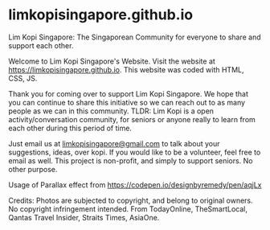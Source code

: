 # limkopisingapore.github.io
Lim Kopi Singapore: The Singaporean Community for everyone to share and support each other.

Welcome to Lim Kopi Singapore's Website.
Visit the website at https://limkopisingapore.github.io.
This website was coded with HTML, CSS, JS.

Thank you for coming over to support Lim Kopi Singapore. We hope that you can continue to share this initiative so we can reach out to as many people as we can in this community. TLDR: Lim Kopi is a open activity/conversation community, for seniors or anyone really to learn from each other during this period of time.

Just email us at limkopisingapore@gmail.com to talk about your suggestions, ideas, over kopi.
If you would like to be a volunteer, feel free to email as well.
This project is non-profit, and simply to support seniors. No other purpose.

Usage of Parallax effect from https://codepen.io/designbyremedy/pen/aqjLx

Credits: Photos are subjected to copyright, and belong to original owners.
No copyright infringement intended.
From TodayOnline, TheSmartLocal, Qantas Travel Insider, Straits Times, AsiaOne.
